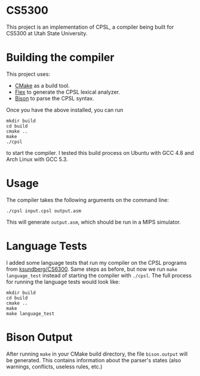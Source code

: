 # CS5300

This project is an implementation of CPSL, a compiler being built for CS5300 at
Utah State University.

# Building the compiler
This project uses:

* [CMake](https://cmake.org/) as a build tool.
* [Flex](http://flex.sourceforge.net/) to generate the CPSL lexical analyzer.
* [Bison](https://www.gnu.org/software/bison) to parse the CPSL syntax.

Once you have the above installed, you can run
```
mkdir build
cd build
cmake ..
make
./cpsl
```
to start the compiler. I tested this build process on Ubuntu with GCC 4.8 and
Arch Linux with GCC 5.3.

# Usage
The compiler takes the following arguments on the command line:
```
./cpsl input.cpsl output.asm
```
This will generate `output.asm`, which should be run in a MIPS simulator.


# Language Tests

I added some language tests that run my compiler on the CPSL programs from
[ksundberg/CS6300](https://github.com/ksundberg/CS6300). Same steps as before,
but now we run `make language_test` instead of starting the compiler with
`./cpsl`. The full process for running the language tests would look like:

``` 
mkdir build 
cd build 
cmake .. 
make 
make language_test 
```

# Bison Output

After running `make` in your CMake build directory, the file `bison.output` will
be generated. This contains information about the parser's states (also
warnings, conflicts, useless rules, etc.)
